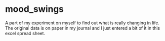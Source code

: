 # mood_swings
A part of my experiment on myself to find out what is really changing in life. The original data is on paper in my journal and I just entered a bit of it in this excel spread sheet.
